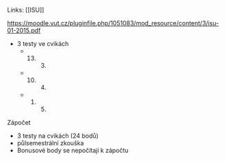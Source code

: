 Links: [[ISU]]

https://moodle.vut.cz/pluginfile.php/1051083/mod_resource/content/3/isu-01-2015.pdf

- 3 testy ve cvikách
	- 13. 3.
	- 10. 4.
	- 1. 5.

Zápočet
- 3 testy na cvikách (24 bodů)
- půlsemestrální zkouška
- Bonusové body se nepočítají k zápočtu